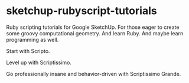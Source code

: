sketchup-rubyscript-tutorials
============================

Ruby scripting tutorials for Google SketchUp. For those eager to create some groovy computational geometry. And learn Ruby. And maybe learn programming as well.

Start with Scripto.

Level up with Scriptissimo.

Go professionally insane and behavior-driven with Scriptissimo Grande.